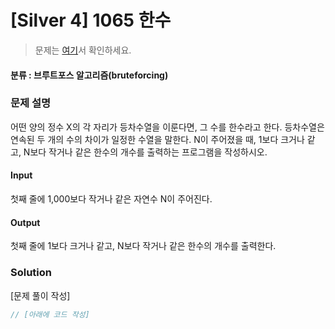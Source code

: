 # [Silver 4] 1065 한수

> 문제는 [여기](https://www.acmicpc.net/problem/1065)서 확인하세요.

#### 분류 : 브루트포스 알고리즘(bruteforcing)

### 문제 설명

<p>어떤 양의 정수 X의 각 자리가 등차수열을 이룬다면, 그 수를 한수라고 한다. 등차수열은 연속된 두 개의 수의 차이가 일정한 수열을 말한다. N이 주어졌을 때, 1보다 크거나 같고, N보다 작거나 같은 한수의 개수를 출력하는 프로그램을 작성하시오. </p>

#### Input

 <p>첫째 줄에 1,000보다 작거나 같은 자연수 N이 주어진다.</p>

#### Output

 <p>첫째 줄에 1보다 크거나 같고, N보다 작거나 같은 한수의 개수를 출력한다.</p>

### Solution

[문제 풀이 작성]

```javascript
// [아래에 코드 작성]

```